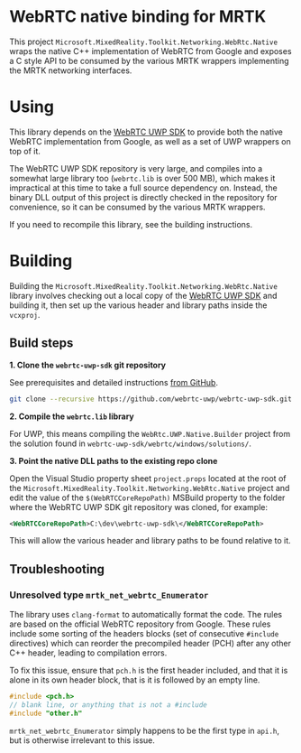 # WebRTC native binding for MRTK

This project `Microsoft.MixedReality.Toolkit.Networking.WebRtc.Native` wraps the native C++ implementation of WebRTC from Google and exposes a C style API to be consumed by the various MRTK wrappers implementing the MRTK networking interfaces. 

# Using

This library depends on the [WebRTC UWP SDK](https://github.com/webrtc-uwp/webrtc-uwp-sdk/tree/releases/m71) to provide both the native WebRTC implementation from Google, as well as a set of UWP wrappers on top of it.

The WebRTC UWP SDK repository is very large, and compiles into a somewhat large library too (`webrtc.lib` is over 500 MB), which makes it impractical at this time to take a full source dependency on. Instead, the binary DLL output of this project is directly checked in the repository for convenience, so it can be consumed by the various MRTK wrappers.

If you need to recompile this library, see the building instructions.

# Building

Building the `Microsoft.MixedReality.Toolkit.Networking.WebRtc.Native` library involves checking out a local copy of the [WebRTC UWP SDK](https://github.com/webrtc-uwp/webrtc-uwp-sdk/tree/releases/m71) and building it, then set up the various header and library paths inside the `vcxproj`.

## Build steps

**1. Clone the `webrtc-uwp-sdk` git repository**

See prerequisites and detailed instructions [from GitHub](https://github.com/webrtc-uwp/webrtc-uwp-sdk).

```sh
git clone --recursive https://github.com/webrtc-uwp/webrtc-uwp-sdk.git
```

**2. Compile the `webrtc.lib` library**

For UWP, this means compiling the `WebRtc.UWP.Native.Builder` project from the solution found in `webrtc-uwp-sdk/webrtc/windows/solutions/`.

**3. Point the native DLL paths to the existing repo clone**

Open the Visual Studio property sheet `project.props` located at the root of the `Microsoft.MixedReality.Toolkit.Networking.WebRtc.Native` project and edit the value of the `$(WebRTCCoreRepoPath)` MSBuild property to the folder where the WebRTC UWP SDK git repository was cloned, for example:

```xml
<WebRTCCoreRepoPath>C:\dev\webrtc-uwp-sdk\</WebRTCCoreRepoPath>
```

This will allow the various header and library paths to be found relative to it.

## Troubleshooting

### Unresolved type `mrtk_net_webrtc_Enumerator`

The library uses `clang-format` to automatically format the code. The rules are based on the official WebRTC repository from Google. These rules include some sorting of the headers blocks (set of consecutive `#include` directives) which can reorder the precompiled header (PCH) after any other C++ header, leading to compilation errors.

To fix this issue, ensure that `pch.h` is the first header included, and that it is alone in its own header block, that is it is followed by an empty line.

```cpp
#include <pch.h>
// blank line, or anything that is not a #include
#include "other.h"
```

`mrtk_net_webrtc_Enumerator` simply happens to be the first type in `api.h`, but is otherwise irrelevant to this issue.
